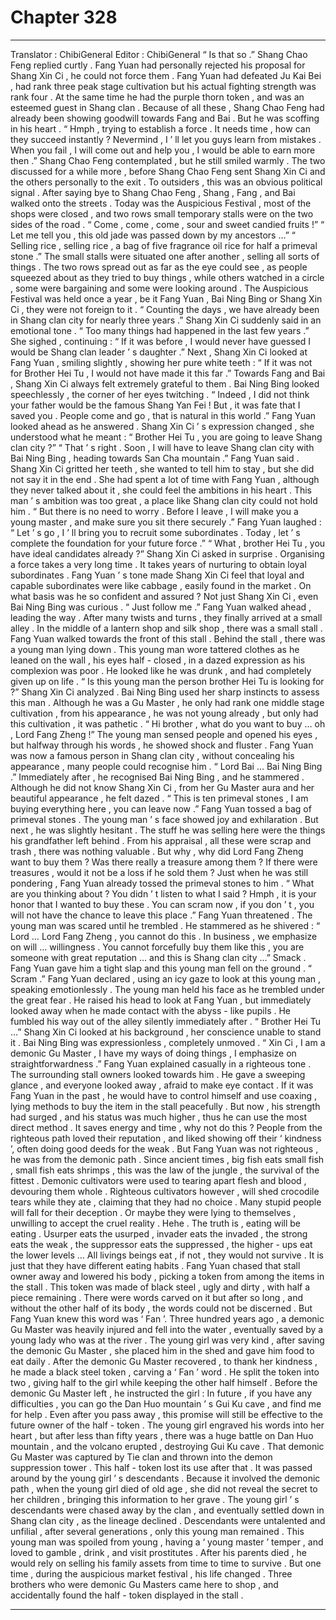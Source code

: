 
# Chapter 328


---

Translator : ChibiGeneral Editor : ChibiGeneral
“ Is that so .” Shang Chao Feng replied curtly .
Fang Yuan had personally rejected his proposal for Shang Xin Ci , he could not force them .
Fang Yuan had defeated Ju Kai Bei , had rank three peak stage cultivation but his actual fighting strength was rank four . At the same time he had the purple thorn token , and was an esteemed guest in Shang clan . Because of all these , Shang Chao Feng had already been showing goodwill towards Fang and Bai .
But he was scoffing in his heart .
“ Hmph , trying to establish a force . It needs time , how can they succeed instantly ? Nevermind , I ’ ll let you guys learn from mistakes . When you fail , I will come out and help you , I would be able to earn more then .” Shang Chao Feng contemplated , but he still smiled warmly .
The two discussed for a while more , before Shang Chao Feng sent Shang Xin Ci and the others personally to the exit .
To outsiders , this was an obvious political signal .
After saying bye to Shang Chao Feng , Shang , Fang , and Bai walked onto the streets .
Today was the Auspicious Festival , most of the shops were closed , and two rows small temporary stalls were on the two sides of the road .
“ Come , come , come , sour and sweet candied fruits !”
“ Let me tell you , this old jade was passed down by my ancestors …”
“ Selling rice , selling rice , a bag of five fragrance oil rice for half a primeval stone .”
The small stalls were situated one after another , selling all sorts of things . The two rows spread out as far as the eye could see , as people squeezed about as they tried to buy things , while others watched in a circle , some were bargaining and some were looking around .
The Auspicious Festival was held once a year , be it Fang Yuan , Bai Ning Bing or Shang Xin Ci , they were not foreign to it .
“ Counting the days , we have already been in Shang clan city for nearly three years .” Shang Xin Ci suddenly said in an emotional tone .
“ Too many things had happened in the last few years .” She sighed , continuing : “ If it was before , I would never have guessed I would be Shang clan leader ’ s daughter .”
Next , Shang Xin Ci looked at Fang Yuan , smiling slightly , showing her pure white teeth : “ If it was not for Brother Hei Tu , I would not have made it this far .”
Towards Fang and Bai , Shang Xin Ci always felt extremely grateful to them .
Bai Ning Bing looked speechlessly , the corner of her eyes twitching .
“ Indeed , I did not think your father would be the famous Shang Yan Fei ! But , it was fate that I saved you . People come and go , that is natural in this world .” Fang Yuan looked ahead as he answered .
Shang Xin Ci ’ s expression changed , she understood what he meant : “ Brother Hei Tu , you are going to leave Shang clan city ?”
“ That ’ s right . Soon , I will have to leave Shang clan city with Bai Ning Bing , heading towards San Cha mountain .” Fang Yuan said .
Shang Xin Ci gritted her teeth , she wanted to tell him to stay , but she did not say it in the end .
She had spent a lot of time with Fang Yuan , although they never talked about it , she could feel the ambitions in his heart .
This man ’ s ambition was too great , a place like Shang clan city could not hold him .
“ But there is no need to worry . Before I leave , I will make you a young master , and make sure you sit there securely .” Fang Yuan laughed : “ Let ’ s go , I ’ ll bring you to recruit some subordinates . Today , let ’ s complete the foundation for your future force .”
“ What , brother Hei Tu , you have ideal candidates already ?” Shang Xin Ci asked in surprise .
Organising a force takes a very long time .
It takes years of nurturing to obtain loyal subordinates .
Fang Yuan ’ s tone made Shang Xin Ci feel that loyal and capable subordinates were like cabbage , easily found in the market .
On what basis was he so confident and assured ?
Not just Shang Xin Ci , even Bai Ning Bing was curious .
“ Just follow me .” Fang Yuan walked ahead , leading the way .
After many twists and turns , they finally arrived at a small alley .
In the middle of a lantern shop and silk shop , there was a small stall .
Fang Yuan walked towards the front of this stall .
Behind the stall , there was a young man lying down .
This young man wore tattered clothes as he leaned on the wall , his eyes half - closed , in a dazed expression as his complexion was poor . He looked like he was drunk , and had completely given up on life .
“ Is this young man the person brother Hei Tu is looking for ?” Shang Xin Ci analyzed .
Bai Ning Bing used her sharp instincts to assess this man . Although he was a Gu Master , he only had rank one middle stage cultivation , from his appearance , he was not young already , but only had this cultivation , it was pathetic .
“ Hi brother , what do you want to buy … oh , Lord Fang Zheng !” The young man sensed people and opened his eyes , but halfway through his words , he showed shock and fluster .
Fang Yuan was now a famous person in Shang clan city , without concealing his appearance , many people could recognise him .
“ Lord Bai … Bai Ning Bing .” Immediately after , he recognised Bai Ning Bing , and he stammered .
Although he did not know Shang Xin Ci , from her Gu Master aura and her beautiful appearance , he felt dazed .
“ This is ten primeval stones , I am buying everything here , you can leave now .” Fang Yuan tossed a bag of primeval stones .
The young man ’ s face showed joy and exhilaration .
But next , he was slightly hesitant .
The stuff he was selling here were the things his grandfather left behind . From his appraisal , all these were scrap and trash , there was nothing valuable .
But why , why did Lord Fang Zheng want to buy them ? Was there really a treasure among them ?
If there were treasures , would it not be a loss if he sold them ?
Just when he was still pondering , Fang Yuan already tossed the primeval stones to him .
“ What are you thinking about ? You didn ’ t listen to what I said ? Hmph , it is your honor that I wanted to buy these . You can scram now , if you don ’ t , you will not have the chance to leave this place .” Fang Yuan threatened .
The young man was scared until he trembled .
He stammered as he shivered : “ Lord … Lord Fang Zheng , you cannot do this . In business , we emphasize on will … willingness . You cannot forcefully buy them like this , you are someone with great reputation … and this is Shang clan city …”
Smack .
Fang Yuan gave him a tight slap and this young man fell on the ground .
“ Scram .” Fang Yuan declared , using an icy gaze to look at this young man , speaking emotionlessly .
The young man held his face as he trembled under the great fear . He raised his head to look at Fang Yuan , but immediately looked away when he made contact with the abyss - like pupils . He fumbled his way out of the alley silently immediately after .
“ Brother Hei Tu …” Shang Xin Ci looked at his background , her conscience unable to stand it .
Bai Ning Bing was expressionless , completely unmoved .
“ Xin Ci , I am a demonic Gu Master , I have my ways of doing things , I emphasize on straightforwardness .” Fang Yuan explained casually in a righteous tone .
The surrounding stall owners looked towards him .
He gave a sweeping glance , and everyone looked away , afraid to make eye contact .
If it was Fang Yuan in the past , he would have to control himself and use coaxing , lying methods to buy the item in the stall peacefully .
But now , his strength had surged , and his status was much higher , thus he can use the most direct method . It saves energy and time , why not do this ?
People from the righteous path loved their reputation , and liked showing off their ‘ kindness ’, often doing good deeds for the weak .
But Fang Yuan was not righteous , he was from the demonic path .
Since ancient times , big fish eats small fish , small fish eats shrimps , this was the law of the jungle , the survival of the fittest .
Demonic cultivators were used to tearing apart flesh and blood , devouring them whole . Righteous cultivators however , will shed crocodile tears while they ate , claiming that they had no choice .
Many stupid people will fall for their deception . Or maybe they were lying to themselves , unwilling to accept the cruel reality .
Hehe .
The truth is , eating will be eating .
Usurper eats the usurped , invader eats the invaded , the strong eats the weak , the suppressor eats the suppressed , the higher - ups eat the lower levels …
All livings beings eat , if not , they would not survive . It is just that they have different eating habits .
Fang Yuan chased that stall owner away and lowered his body , picking a token from among the items in the stall .
This token was made of black steel , ugly and dirty , with half a piece remaining . There were words carved on it but after so long , and without the other half of its body , the words could not be discerned .
But Fang Yuan knew this word was ‘ Fan ’.
Three hundred years ago , a demonic Gu Master was heavily injured and fell into the water , eventually saved by a young lady who was at the river .
The young girl was very kind , after saving the demonic Gu Master , she placed him in the shed and gave him food to eat daily .
After the demonic Gu Master recovered , to thank her kindness , he made a black steel token , carving a ‘ Fan ’ word .
He split the token into two , giving half to the girl while keeping the other half himself .
Before the demonic Gu Master left , he instructed the girl : In future , if you have any difficulties , you can go the Dan Huo mountain ’ s Gui Ku cave , and find me for help . Even after you pass away , this promise will still be effective to the future owner of the half - token .
The young girl engraved his words into her heart , but after less than fifty years , there was a huge battle on Dan Huo mountain , and the volcano erupted , destroying Gui Ku cave . That demonic Gu Master was captured by Tie clan and thrown into the demon suppression tower .
This half - token lost its use after that . It was passed around by the young girl ’ s descendants .
Because it involved the demonic path , when the young girl died of old age , she did not reveal the secret to her children , bringing this information to her grave .
The young girl ’ s descendants were chased away by the clan , and eventually settled down in Shang clan city , as the lineage declined . Descendants were untalented and unfilial , after several generations , only this young man remained .
This young man was spoiled from young , having a ‘ young master ’ temper , and loved to gamble , drink , and visit prostitutes . After his parents died , he would rely on selling his family assets from time to time to survive .
But one time , during the auspicious market festival , his life changed .
Three brothers who were demonic Gu Masters came here to shop , and accidentally found the half - token displayed in the stall .

---


